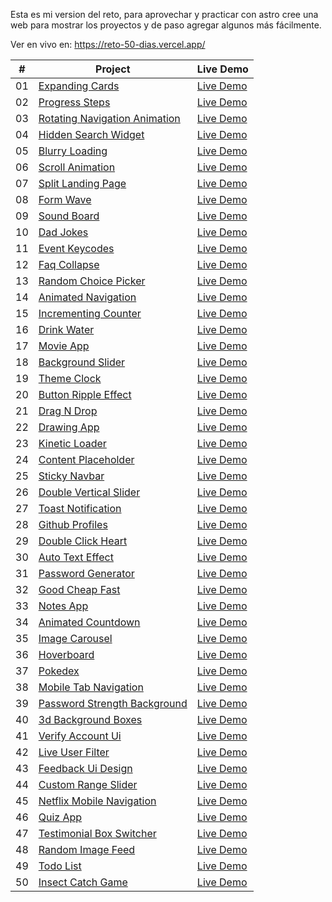 Esta es mi version del reto, para aprovechar y practicar con astro cree una web para mostrar los proyectos y de paso agregar algunos más fácilmente.

Ver en vivo en: 
https://reto-50-dias.vercel.app/

|  #  | Project                                                                                                                     | Live Demo                                                                         |
| :-: | --------------------------------------------------------------------------------------------------------------------------- | --------------------------------------------------------------------------------- |
| 01  | [Expanding Cards](https://github.com/CristianLeyton/proyectos-reto-50-dias/tree/master/src/pages/projects/Dia1)                             | [Live Demo](https://reto-50-dias.vercel.app/projects/Dia1)               |
| 02  | [Progress Steps](https://github.com/CristianLeyton/proyectos-reto-50-dias/tree/master/src/pages/projects/Dia2)                               | [Live Demo](https://reto-50-dias.vercel.app/projects/Dia2)                |
| 03  | [Rotating Navigation Animation](https://github.com/CristianLeyton/proyectos-reto-50-dias/tree/master/src/pages/projects/Dia3)                       | [Live Demo](https://reto-50-dias.vercel.app/projects/Dia3) |
| 04  | [Hidden Search Widget](https://github.com/CristianLeyton/proyectos-reto-50-dias/tree/master/src/pages/projects/Dia4)                          | [Live Demo](https://reto-50-dias.vercel.app/projects/Dia4)          |
| 05  | [Blurry Loading](https://github.com/CristianLeyton/proyectos-reto-50-dias/tree/master/src/pages/projects/Dia5)                               | [Live Demo](https://reto-50-dias.vercel.app/projects/Dia5)                |
| 06  | [Scroll Animation](https://github.com/bradtraversy/50projects50days/tree/master/scroll-animation)                           | [Live Demo](https://reto-50-dias.vercel.app/projects/Dia6)              |
| 07  | [Split Landing Page](https://github.com/bradtraversy/50projects50days/tree/master/split-landing-page)                       | [Live Demo](https://reto-50-dias.vercel.app/projects/Dia7)            |
| 08  | [Form Wave](https://github.com/bradtraversy/50projects50days/tree/master/form-input-wave)                                         | [Live Demo](https://reto-50-dias.vercel.app/projects/Dia8)                     |
| 09  | [Sound Board](https://github.com/bradtraversy/50projects50days/tree/master/sound-board)                                     | [Live Demo](https://reto-50-dias.vercel.app/projects/Dia9)                   |
| 10  | [Dad Jokes](https://github.com/bradtraversy/50projects50days/tree/master/dad-jokes)                                         | [Live Demo](https://reto-50-dias.vercel.app/projects/Dia10)                     |
| 11  | [Event Keycodes](https://github.com/bradtraversy/50projects50days/tree/master/event-keycodes)                               | [Live Demo](https://reto-50-dias.vercel.app/projects/Dia11)                |
| 12  | [Faq Collapse](https://github.com/bradtraversy/50projects50days/tree/master/faq-collapse)                                   | [Live Demo](https://reto-50-dias.vercel.app/projects/Dia12)                  |
| 13  | [Random Choice Picker](https://github.com/bradtraversy/50projects50days/tree/master/random-choice-picker)                   | [Live Demo](https://reto-50-dias.vercel.app/projects/Dia13)          |
| 14  | [Animated Navigation](https://github.com/bradtraversy/50projects50days/tree/master/animated-navigation)                     | [Live Demo](https://reto-50-dias.vercel.app/projects/Dia14)           |
| 15  | [Incrementing Counter](https://github.com/bradtraversy/50projects50days/tree/master/incrementing-counter)                   | [Live Demo](https://reto-50-dias.vercel.app/projects/Dia15)          |
| 16  | [Drink Water](https://github.com/bradtraversy/50projects50days/tree/master/drink-water)                                     | [Live Demo](https://reto-50-dias.vercel.app/projects/Dia16)                   |
| 17  | [Movie App](https://github.com/bradtraversy/50projects50days/tree/master/movie-app)                                         | [Live Demo](https://reto-50-dias.vercel.app/projects/Dia17)                     |
| 18  | [Background Slider](https://github.com/bradtraversy/50projects50days/tree/master/background-slider)                         | [Live Demo](https://reto-50-dias.vercel.app/projects/Dia18)             |
| 19  | [Theme Clock](https://github.com/bradtraversy/50projects50days/tree/master/theme-clock)                                     | [Live Demo](https://reto-50-dias.vercel.app/projects/Dia19)                   |
| 20  | [Button Ripple Effect](https://github.com/bradtraversy/50projects50days/tree/master/button-ripple-effect)                   | [Live Demo](https://reto-50-dias.vercel.app/projects/Dia20)          |
| 21  | [Drag N Drop](https://github.com/bradtraversy/50projects50days/tree/master/drag-n-drop)                                     | [Live Demo](https://reto-50-dias.vercel.app/projects/Dia21)                   |
| 22  | [Drawing App](https://github.com/bradtraversy/50projects50days/tree/master/drawing-app)                                     | [Live Demo](https://reto-50-dias.vercel.app/projects/Dia22)                   |
| 23  | [Kinetic Loader](https://github.com/bradtraversy/50projects50days/tree/master/kinetic-loader)                               | [Live Demo](https://reto-50-dias.vercel.app/projects/Dia23)                |
| 24  | [Content Placeholder](https://github.com/bradtraversy/50projects50days/tree/master/content-placeholder)                     | [Live Demo](https://reto-50-dias.vercel.app/projects/Dia24)           |
| 25  | [Sticky Navbar](https://github.com/bradtraversy/50projects50days/tree/master/sticky-navigation)                                 | [Live Demo](https://reto-50-dias.vercel.app/projects/Dia25)                 |
| 26  | [Double Vertical Slider](https://github.com/bradtraversy/50projects50days/tree/master/double-vertical-slider)               | [Live Demo](https://reto-50-dias.vercel.app/projects/Dia26)        |
| 27  | [Toast Notification](https://github.com/bradtraversy/50projects50days/tree/master/toast-notification)                       | [Live Demo](https://reto-50-dias.vercel.app/projects/Dia27)            |
| 28  | [Github Profiles](https://github.com/bradtraversy/50projects50days/tree/master/github-profiles)                             | [Live Demo](https://reto-50-dias.vercel.app/projects/Dia28)               |
| 29  | [Double Click Heart](https://github.com/bradtraversy/50projects50days/tree/master/double-click-heart)                       | [Live Demo](https://reto-50-dias.vercel.app/projects/Dia29)            |
| 30  | [Auto Text Effect](https://github.com/bradtraversy/50projects50days/tree/master/auto-text-effect)                           | [Live Demo](https://reto-50-dias.vercel.app/projects/Dia30)              |
| 31  | [Password Generator](https://github.com/bradtraversy/50projects50days/tree/master/password-generator)                       | [Live Demo](https://reto-50-dias.vercel.app/projects/Dia31)            |
| 32  | [Good Cheap Fast](https://github.com/bradtraversy/50projects50days/tree/master/good-cheap-fast)                             | [Live Demo](https://reto-50-dias.vercel.app/projects/Dia32)               |
| 33  | [Notes App](https://github.com/bradtraversy/50projects50days/tree/master/notes-app)                                         | [Live Demo](https://reto-50-dias.vercel.app/projects/Dia33)                     |
| 34  | [Animated Countdown](https://github.com/bradtraversy/50projects50days/tree/master/animated-countdown)                       | [Live Demo](https://reto-50-dias.vercel.app/projects/Dia34)            |
| 35  | [Image Carousel](https://github.com/bradtraversy/50projects50days/tree/master/image-carousel)                               | [Live Demo](https://reto-50-dias.vercel.app/projects/Dia35)                |
| 36  | [Hoverboard](https://github.com/bradtraversy/50projects50days/tree/master/hoverboard)                                       | [Live Demo](https://reto-50-dias.vercel.app/projects/Dia36)                    |
| 37  | [Pokedex](https://github.com/bradtraversy/50projects50days/tree/master/pokedex)                                             | [Live Demo](https://reto-50-dias.vercel.app/projects/Dia37)                       |
| 38  | [Mobile Tab Navigation](https://github.com/bradtraversy/50projects50days/tree/master/mobile-tab-navigation)                 | [Live Demo](https://reto-50-dias.vercel.app/projects/Dia38)         |
| 39  | [Password Strength Background](https://github.com/bradtraversy/50projects50days/tree/master/password-strength-background)   | [Live Demo](https://reto-50-dias.vercel.app/projects/Dia39)  |
| 40  | [3d Background Boxes](https://github.com/bradtraversy/50projects50days/tree/master/3d-boxes-background)                     | [Live Demo](https://reto-50-dias.vercel.app/projects/Dia40)           |
| 41  | [Verify Account Ui](https://github.com/bradtraversy/50projects50days/tree/master/verify-account-ui)                         | [Live Demo](https://reto-50-dias.vercel.app/projects/Dia41)             |
| 42  | [Live User Filter](https://github.com/bradtraversy/50projects50days/tree/master/live-user-filter)                           | [Live Demo](https://reto-50-dias.vercel.app/projects/Dia42)              |
| 43  | [Feedback Ui Design](https://github.com/bradtraversy/50projects50days/tree/master/feedback-ui-design)                       | [Live Demo](https://reto-50-dias.vercel.app/projects/Dia43)            |
| 44  | [Custom Range Slider](https://github.com/bradtraversy/50projects50days/tree/master/custom-range-slider)                     | [Live Demo](https://reto-50-dias.vercel.app/projects/Dia44)           |
| 45  | [Netflix Mobile Navigation](https://github.com/bradtraversy/50projects50days/tree/master/netflix-mobile-navigation)         | [Live Demo](https://reto-50-dias.vercel.app/projects/Dia45)     |
| 46  | [Quiz App](https://github.com/bradtraversy/50projects50days/tree/master/quiz-app)                                           | [Live Demo](https://reto-50-dias.vercel.app/projects/Dia46)                      |
| 47  | [Testimonial Box Switcher](https://github.com/bradtraversy/50projects50days/tree/master/testimonial-box-switcher)           | [Live Demo](https://reto-50-dias.vercel.app/projects/Dia47)      |
| 48  | [Random Image Feed](https://github.com/bradtraversy/50projects50days/tree/master/random-image-generator)                         | [Live Demo](https://reto-50-dias.vercel.app/projects/Dia48)             |
| 49  | [Todo List](https://github.com/bradtraversy/50projects50days/tree/master/todo-list)                                         | [Live Demo](https://reto-50-dias.vercel.app/projects/Dia49)                     |
| 50  | [Insect Catch Game](https://github.com/bradtraversy/50projects50days/tree/master/insect-catch-game)                         | [Live Demo](https://reto-50-dias.vercel.app/projects/Dia50)             |
